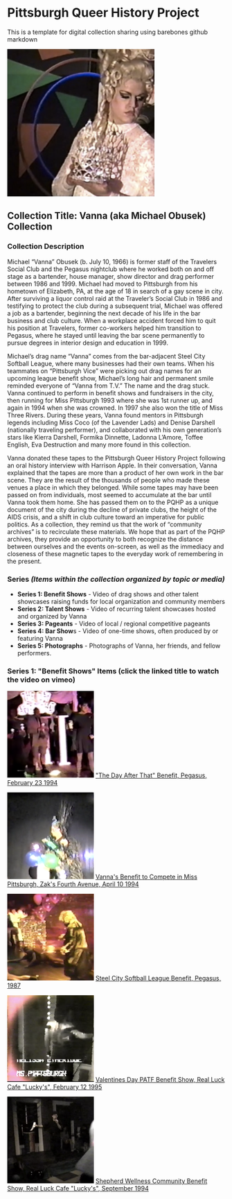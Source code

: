 # Pittsburgh Queer History Project
This is a template for digital collection sharing using barebones github markdown

![square framed image of a white drag queen in a blonde up-do wig casting her eyes downward](/image-files/vannasquare.png)
## Collection Title: Vanna (aka Michael Obusek) Collection
### Collection Description
Michael “Vanna” Obusek (b. July 10, 1966) is former staff of the Travelers Social Club and the Pegasus nightclub where he worked both on and off stage as a bartender, house manager, show director and drag performer between 1986 and 1999. Michael had moved to Pittsburgh from his hometown of Elizabeth, PA, at the age of 18 in search of a gay scene in city. After surviving a liquor control raid at the Traveler’s Social Club in 1986 and testifying to protect the club during a subsequent trial, Michael was offered a job as a bartender, beginning the next decade of his life in the bar business and club culture. When a workplace accident forced him to quit his position at Travelers, former co-workers helped him transition to Pegasus, where he stayed until leaving the bar scene permanently to pursue degrees in interior design and education in 1999.

Michael’s drag name “Vanna” comes from the bar-adjacent Steel City Softball League, where many businesses had their own teams. When his teammates on “Pittsburgh Vice” were picking out drag names for an upcoming league benefit show, Michael’s long hair and permanent smile reminded everyone of “Vanna from T.V.” The name and the drag stuck. Vanna continued to perform in benefit shows and fundraisers in the city, then running for Miss Pittsburgh 1993 where she was 1st runner up, and again in 1994 when she was crowned. In 1997 she also won the title of Miss Three Rivers. During these years, Vanna found mentors in Pittsburgh legends including Miss Coco (of the Lavender Lads) and Denise Darshell (nationally traveling performer), and collaborated with his own generation’s stars like Kierra Darshell, Formika Dinnette, Ladonna L’Amore, Toffee English, Eva Destruction and many more found in this collection.

Vanna donated these tapes to the Pittsburgh Queer History Project following an oral history interview with Harrison Apple. In their conversation, Vanna explained that the tapes are more than a product of her own work in the bar scene. They are the result of the thousands of people who made these venues a place in which they belonged. While some tapes may have been passed on from individuals, most seemed to accumulate at the bar until Vanna took them home. She has passed them on to the PQHP as a unique document of the city during the decline of private clubs, the height of the AIDS crisis, and a shift in club culture toward an imperative for public politics. As a collection, they remind us that the work of “community archives” is to recirculate these materials. We hope that as part of the PQHP archives, they provide an opportunity to both recognize the distance between ourselves and the events on-screen, as well as the immediacy and closeness of these magnetic tapes to the everyday work of remembering in the present.

### Series *(Items within the collection organized by topic or media)*
- **Series 1: Benefit Shows** - Video of drag shows and other talent showcases raising funds for local organization and community members
- **Series 2: Talent Shows** - Video of recurring talent showcases hosted and organized by Vanna
- **Series 3: Pageants** - Video of local / regional competitive pageants
- **Series 4: Bar Show**s - Video of one-time shows, often produced by or featuring Vanna
- **Series 5: Photographs** - Photographs of Vanna, her friends, and fellow performers.

### Series 1: "Benefit Shows" Items (click the linked title to watch the video on vimeo)
![people stand on stage in front of a lit sign reading "the day after that"](/image-files/dayafterthatthumb.png)
["The Day After That" Benefit, Pegasus, February 23 1994](https://vimeo.com/267347075)

!["white drag queen in a black feather headdress stands on stage holding a microphone"](/image-files/vannabenefitmspghthumb.png)
[Vanna's Benefit to Compete in Miss Pittsburgh, Zak's Fourth Avenue, April 10 1994](https://vimeo.com/268451159?share=copy)

![a black drag queen in a blonde tina turner wig and robe on stage facing away from the camera](/image-files/softballbenefitthumb.png)
[Steel City Softball League Benefit, Pegasus, 1987](https://vimeo.com/254171066)

![a pixelated image of a performer in a silver jacket and black hair the words ms pittsburgh are printed into the frame at the bottom](/image-files/valentinethumb.png)
[Valentines Day PATF Benefit Show, Real Luck Cafe "Lucky's", February 12 1995](https://vimeo.com/240376694)

![a white man in black clothes stands on stage with a microphone](/image-files/shepherdthumb.png)
[Shepherd Wellness Community Benefit Show, Real Luck Cafe "Lucky's", September 1994](https://vimeo.com/240264803)

